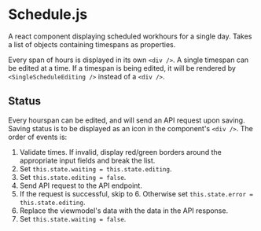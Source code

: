 # Schedule.js

A react component displaying scheduled workhours for a single day. Takes a list of objects containing timespans as properties.

Every span of hours is displayed in its own `<div />`. A single timespan can be edited at a time. If a timespan is being edited, it will be rendered by `<SingleScheduleEditing />` instead of a `<div />`.

## Status
Every hourspan can be edited, and will send an API request upon saving. Saving status is to be displayed as an icon in the component's `<div />`. The order of events is:
1. Validate times. If invalid, display red/green borders around the appropriate input fields and break the list.
2. Set `this.state.waiting = this.state.editing`.
3. Set `this.state.editing = false`.
4. Send API request to the API endpoint.
5. If the request is successful, skip to 6. Otherwise set `this.state.error = this.state.editing`.
6. Replace the viewmodel's data with the data in the API response.
7. Set `this.state.waiting = false`.
